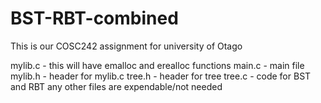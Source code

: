 # BST-RBT-combined

This is our COSC242 assignment for university of Otago

mylib.c - this will have emalloc and erealloc functions
main.c - main file
mylib.h - header for mylib.c
tree.h - header for tree
tree.c - code for BST and RBT
any other files are expendable/not needed
